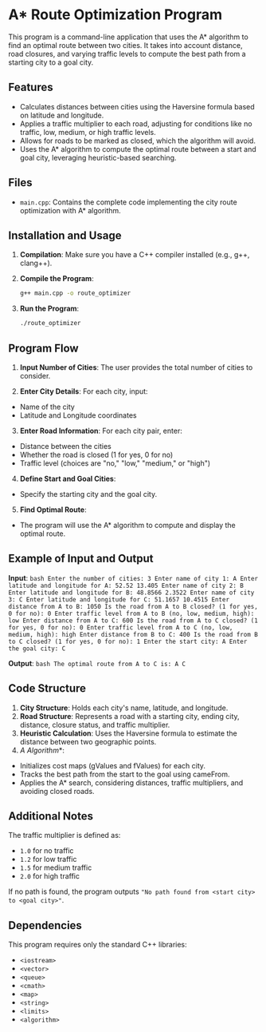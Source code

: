# A* Route Optimization Program

This program is a command-line application that uses the A* algorithm to find an optimal route between two cities. It takes into account distance, road closures, and varying traffic levels to compute the best path from a starting city to a goal city.

## Features

- Calculates distances between cities using the Haversine formula based on latitude and longitude.
- Applies a traffic multiplier to each road, adjusting for conditions like no traffic, low, medium, or high traffic levels.
- Allows for roads to be marked as closed, which the algorithm will avoid.
- Uses the A* algorithm to compute the optimal route between a start and goal city, leveraging heuristic-based searching.

## Files


- `main.cpp`: Contains the complete code implementing the city route optimization with A* algorithm.

## Installation and Usage

1. **Compilation**: Make sure you have a C++ compiler installed (e.g., g++, clang++).
   
2. **Compile the Program**:
   ```bash
   g++ main.cpp -o route_optimizer
    ```

3. **Run the Program**:
    ```bash
    ./route_optimizer
    ```

## Program Flow

1. **Input Number of Cities**: The user provides the total number of cities to consider.

2. **Enter City Details**: For each city, input:

- Name of the city
- Latitude and Longitude coordinates
3. **Enter Road Information**: For each city pair, enter:

- Distance between the cities
- Whether the road is closed (1 for yes, 0 for no)
- Traffic level (choices are "no," "low," "medium," or "high")
4. **Define Start and Goal Cities**:

- Specify the starting city and the goal city.
5. **Find Optimal Route**:

- The program will use the A* algorithm to compute and display the optimal route.
## Example of Input and Output
**Input**:
    ```bash
    Enter the number of cities: 3
    Enter name of city 1: A
    Enter latitude and longitude for A: 52.52 13.405
    Enter name of city 2: B
    Enter latitude and longitude for B: 48.8566 2.3522
    Enter name of city 3: C
    Enter latitude and longitude for C: 51.1657 10.4515
    Enter distance from A to B: 1050
    Is the road from A to B closed? (1 for yes, 0 for no): 0
    Enter traffic level from A to B (no, low, medium, high): low
    Enter distance from A to C: 600
    Is the road from A to C closed? (1 for yes, 0 for no): 0
    Enter traffic level from A to C (no, low, medium, high): high
    Enter distance from B to C: 400
    Is the road from B to C closed? (1 for yes, 0 for no): 1
    Enter the start city: A
    Enter the goal city: C
    ```

**Output**:
    ```bash
    The optimal route from A to C is: A C
    ```

## Code Structure
1. **City Structure**: Holds each city's name, latitude, and longitude.
2. **Road Structure**: Represents a road with a starting city, ending city, distance, closure status, and traffic multiplier.
3. **Heuristic Calculation**: Uses the Haversine formula to estimate the distance between two geographic points.
4. **A* Algorithm**:
- Initializes cost maps (gValues and fValues) for each city.
- Tracks the best path from the start to the goal using cameFrom.
- Applies the A* search, considering distances, traffic multipliers, and avoiding closed roads.

## Additional Notes
The traffic multiplier is defined as:

- `1.0` for no traffic
- `1.2` for low traffic
- `1.5` for medium traffic
- `2.0` for high traffic

If no path is found, the program outputs `"No path found from <start city> to <goal city>"`.

## Dependencies
This program requires only the standard C++ libraries:

- `<iostream>`
- `<vector>`
- `<queue>`
- `<cmath>`
- `<map>`
- `<string>`
- `<limits>`
- `<algorithm>`
